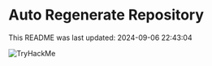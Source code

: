 # Auto Regenerate Repository

This README was last updated: 2024-09-06 22:43:04

 ![TryHackMe](https://tryhackme.com/badge/533634)